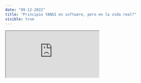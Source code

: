 ```yaml
---
date: "09-12-2022"
title: "Principio YANGI en software, pero en la vida real?"
visible: true
---
```

<iframe src="https://www.youtube.com/embed/CnNsxhV5PEs" allowfullscreen></iframe>
